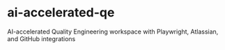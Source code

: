 # ai-accelerated-qe
AI-accelerated Quality Engineering workspace with Playwright, Atlassian, and GitHub integrations
